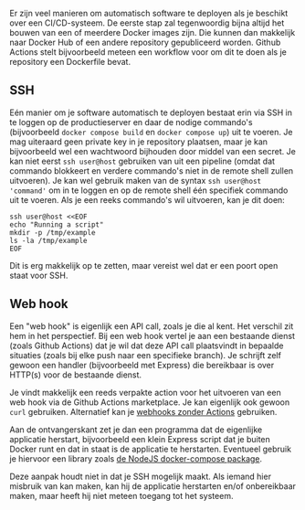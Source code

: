 Er zijn veel manieren om automatisch software te deployen als je beschikt over een CI/CD-systeem. De eerste stap zal tegenwoordig bijna altijd het bouwen van een of meerdere Docker images zijn. Die kunnen dan makkelijk naar Docker Hub of een andere repository gepubliceerd worden. Github Actions stelt bijvoorbeeld meteen een workflow voor om dit te doen als je repository een Dockerfile bevat.

## SSH
Eén manier om je software automatisch te deployen bestaat erin via SSH in te loggen op de productieserver en daar de nodige commando's (bijvoorbeeld `docker compose build` en `docker compose up`) uit te voeren. Je mag uiteraard geen private key in je repository plaatsen, maar je kan bijvoorbeeld wel een wachtwoord bijhouden door middel van een secret. Je kan niet eerst `ssh user@host` gebruiken van uit een pipeline (omdat dat commando blokkeert en verdere commando's niet in de remote shell zullen uitvoeren). Je kan wel gebruik maken van de syntax `ssh user@host 'command'` om in te loggen en op de remote shell één specifiek commando uit te voeren. Als je een reeks commando's wil uitvoeren, kan je dit doen:

```
ssh user@host <<EOF
echo "Running a script"
mkdir -p /tmp/example
ls -la /tmp/example
EOF
```

Dit is erg makkelijk op te zetten, maar vereist wel dat er een poort open staat voor SSH.

## Web hook
Een "web hook" is eigenlijk een API call, zoals je die al kent. Het verschil zit hem in het perspectief. Bij een web hook vertel je aan een bestaande dienst (zoals Github Actions) dat je wil dat deze API call plaatsvindt in bepaalde situaties (zoals bij elke push naar een specifieke branch). Je schrijft zelf gewoon een handler (bijvoorbeeld met Express) die bereikbaar is over HTTP(s) voor de bestaande dienst.

Je vindt makkelijk een reeds verpakte action voor het uitvoeren van een web hook via de Github Actions marketplace. Je kan eigenlijk ook gewoon `curl` gebruiken. Alternatief kan je [webhooks zonder Actions](https://docs.github.com/en/webhooks/using-webhooks/creating-webhooks) gebruiken.

Aan de ontvangerskant zet je dan een programma dat de eigenlijke applicatie herstart, bijvoorbeeld een klein Express script dat je buiten Docker runt en dat in staat is de applicatie te herstarten. Eventueel gebruik je hiervoor een library zoals [de NodeJS docker-compose package](https://www.npmjs.com/package/docker-compose).

Deze aanpak houdt niet in dat je SSH mogelijk maakt. Als iemand hier misbruik van kan maken, kan hij de applicatie herstarten en/of onbereikbaar maken, maar heeft hij niet meteen toegang tot het systeem.
